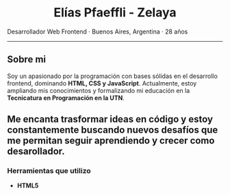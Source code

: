 <div align="center">

# **Elías Pfaeffli - Zelaya**

</div>

Desarrollador Web Frontend · Buenos Aires, Argentina · 28 años

---
## Sobre mi

Soy un apasionado por la programación con bases sólidas en el desarrollo frontend, dominando **HTML, CSS y JavaScript**. Actualmente, estoy ampliando mis conocimientos y formalizando mi educación en la **Tecnicatura en Programación en la UTN**.

Me encanta trasformar ideas en código y estoy constantemente buscando nuevos desafíos que me permitan seguir aprendiendo y crecer como desarollador.
---
### Herramientas que utilizo 
- **HTML5**



